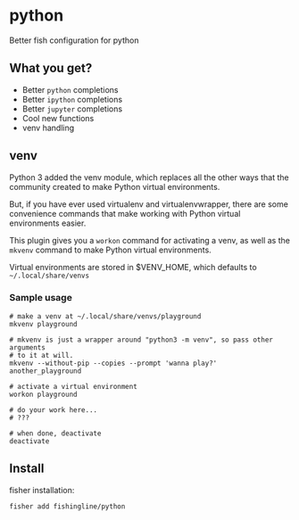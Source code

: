 # python

Better fish configuration for python

## What you get?

- Better `python` completions
- Better `ipython` completions
- Better `jupyter` completions
- Cool new functions
- venv handling

## venv

Python 3 added the venv module, which replaces all the other ways that the
community created to make Python virtual environments.

But, if you have ever used virtualenv and virtualenvwrapper, there are some
convenience commands that make working with Python virtual environments easier.

This plugin gives you a `workon` command for activating a venv, as well as the
`mkvenv` command to make Python virtual environments.

Virtual environments are stored in $VENV_HOME, which defaults to
`~/.local/share/venvs`

### Sample usage

```fish
# make a venv at ~/.local/share/venvs/playground
mkvenv playground

# mkvenv is just a wrapper around "python3 -m venv", so pass other arguments
# to it at will.
mkvenv --without-pip --copies --prompt 'wanna play?' another_playground

# activate a virtual environment
workon playground

# do your work here...
# ???

# when done, deactivate
deactivate
```

## Install

fisher installation:

```shell
fisher add fishingline/python
```
